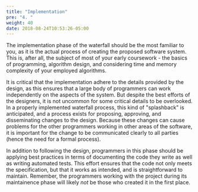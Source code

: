 ```yaml
---
title: "Implementation"
pre: "4. "
weight: 40
date: 2018-08-24T10:53:26-05:00
---
```


The implementation phase of the waterfall should be the most familiar to you, as it is the actual process of creating the proposed software system. This is, after all, the subject of most of your early coursework - the basics of programming, algorithm design, and considering time and memory complexity of your employed algorithms.

It is critical that the implementation adhere to the details provided by the design, as this ensures that a large body of programmers can work independently on the aspects of the system. But despite the best efforts of the designers, it is not uncommon for some critical details to be overlooked. In a properly implemented waterfall process, this kind of "splashback" is anticipated, and a process exists for proposing, approving, and disseminating changes to the design. Because these changes can cause problems for the other programmers working in other areas of the software, it is important for the change to be communicated clearly to all parties (hence the need for a formal process).

In addition to following the design, programmers in this phase should be applying best practices in terms of documenting the code they write as well as writing automated tests.  This effort ensures that the code not only meets the specification, but that it works as intended, and is straightforward to maintain.  Remember, the programmers working with the project during its maintainence phase will likely _not_ be those who created it in the first place.